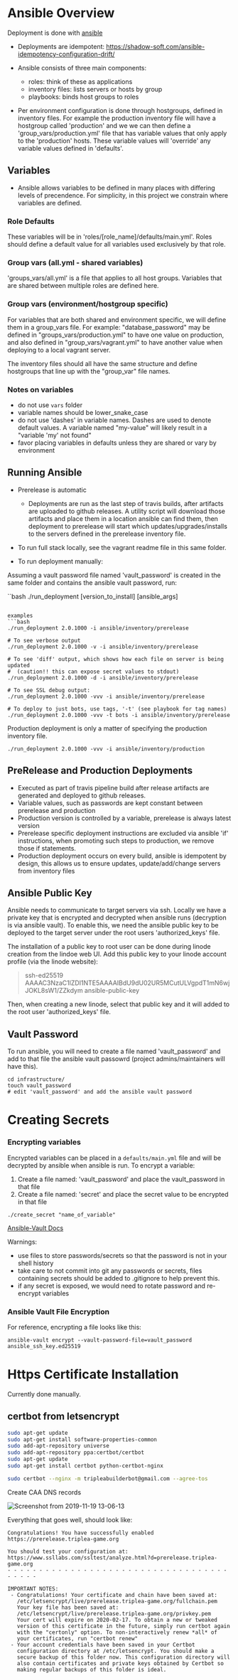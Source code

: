 # Ansible Overview

Deployment is done with [ansible](https://www.ansible.com/)

* Deployments are idempotent: https://shadow-soft.com/ansible-idempotency-configuration-drift/

* Ansible consists of three main components:
  * roles: think of these as applications
  * inventory files: lists servers or hosts by group
  * playbooks: binds host groups to roles


* Per environment configuration is done through hostgroups, defined in inventory
files. For example the production inventory file will have a hostgroup called 
'production' and we we can then define a 'group_vars/production.yml' file that 
has variable values that only apply to the 'production' hosts. These variable
values will 'override' any variable values defined in 'defaults'.


## Variables

- Ansible allows variables to be defined in many places with differing
levels of precendence. For simplicity,  in this project we constrain where 
variables are defined.

### Role Defaults

These variables will be in 'roles/[role_name]/defaults/main.yml'.
Roles should define a default value for all variables used exclusively
by that role.

### Group vars (all.yml - shared variables)

'groups_vars/all.yml' is a file that applies to all host groups.
Variables that are shared between multiple roles are defined here.

### Group vars (environment/hostgroup specific)

For variables that are both shared and environment specific, we will
define them in a group_vars file. For example: "database_password"
may be defined in "groups_vars/production.yml" to have one value
on production, and also defined in "group_vars/vagrant.yml" to 
have another value when deploying to a local vagrant server.

The inventory files should all have the same structure and
define hostgroups that line up with the "group_var" file names.


### Notes on variables
- do not use `vars` folder
- variable names should be lower_snake_case
- do not use 'dashes' in variable names. Dashes are used to denote default values. A
  variable named "my-value" will likely result in a "variable 'my' not found"
- favor placing variables in defaults unless they are shared or vary by environment

## Running Ansible

- Prerelease is automatic
  - Deployments are run as the last step of travis builds, after artifacts
are uploaded to github releases. A utility script will download those artifacts
and place them in a location ansible can find them, then deployment to
prerelease will start which updates/upgrades/installs to the servers
defined in the prerelease inventory file.

- To run full stack locally, see the vagrant readme file in this same folder.
- To run deployment manually:

Assuming a vault password file named 'vault_password' is created in the same
folder and contains the ansible vault password, run: 

``bash
./run_deployment [version_to_install] [ansible_args]
```

examples
```bash
./run_deployment 2.0.1000 -i ansible/inventory/prerelease

# To see verbose output
./run_deployment 2.0.1000 -v -i ansible/inventory/prerelease

# To see 'diff' output, which shows how each file on server is being updated
#  (caution!! this can expose secret values to stdout)
./run_deployment 2.0.1000 -d -i ansible/inventory/prerelease

# To see SSL debug output:
./run_deployment 2.0.1000 -vvv -i ansible/inventory/prerelease

# To deploy to just bots, use tags, '-t' (see playbook for tag names)
./run_deployment 2.0.1000 -vvv -t bots -i ansible/inventory/prerelease
```

Production deployment is only a matter of specifying the production inventory file.

```
./run_deployment 2.0.1000 -vvv -i ansible/inventory/production
```

## PreRelease and Production Deployments

- Executed as part of travis pipeline build after release artifacts are generated
and deployed to github releases.
- Variable values, such as passwords are kept constant between prerelease and production
- Production version is controlled by a variable, prerelease is always latest version
- Prerelease specific deployment instructions are excluded via ansible 'if' instructions,
  when promoting such steps to production, we remove those if statements.
- Production deployment occurs on every build, ansible is idempotent by design,
  this allows us to ensure updates, update/add/change servers from inventory files

## Ansible Public Key

Ansible needs to communicate to target servers via ssh. Locally we have a private key
that is encrypted and decrypted when ansible runs (decryption is via ansible vault).
To enable this, we need the ansible public key to be deployed to the target server under
the root users 'authorized_keys' file.

The installation of a public key to root user can be done during linode creation from the
lindoe web UI. Add this public key to your linode account profile (via the linode website):

> ssh-ed25519 AAAAC3NzaC1lZDI1NTE5AAAAIBdU9dU02UR5MCutULVgpdT1mN6wjJOKL8sW1/ZZkdym ansible-public-key

Then, when creating a new linode, select that public key and it will added to the root user
'authorized_keys' file.


## Vault Password

To run ansible, you will need to create a file named 'vault_password' 
and add to that file the ansible vault passowrd (project admins/maintainers will have this).

```
cd infrastructure/
touch vault_password
# edit 'vault_password' and add the ansible vault password
```


# Creating Secrets

### Encrypting variables

Encrypted variables can be placed in a `defaults/main.yml` file and will be decrypted
by ansible when ansible is run. To encrypt a variable:

1. Create a file named: 'vault_password' and place the vault_password in that file
1. Create a file named: 'secret' and place the secret value to be encrypted in that file
```
./create_secret "name_of_variable"
```

[Ansible-Vault Docs](https://docs.ansible.com/ansible/latest/user_guide/vault.html)

Warnings:
 - use files to store passwords/secrets so that the password is not in your shell history
 - take care to not commit into git any passwords or secrets, files containing secrets should
   be added to .gitignore to help prevent this.
 - if any secret is exposed, we would need to rotate password and re-encrypt variables


### Ansible Vault File Encryption

For reference, encrypting a file looks like this:
```
ansible-vault encrypt --vault-password-file=vault_password ansible_ssh_key.ed25519
```

# Https Certificate Installation

Currently done manually.

## certbot from letsencrypt

```bash
sudo apt-get update
sudo apt-get install software-properties-common
sudo add-apt-repository universe
sudo add-apt-repository ppa:certbot/certbot
sudo apt-get update
sudo apt-get install certbot python-certbot-nginx 

sudo certbot --nginx -m tripleabuilderbot@gmail.com --agree-tos
```

Create CAA DNS records

![Screenshot from 2019-11-19 13-06-13](https://user-images.githubusercontent.com/12397753/69196411-48980e00-0ae3-11ea-9130-61e1fd5368b3.png)

Everything that goes well, should look like:
```
Congratulations! You have successfully enabled
https://prerelease.triplea-game.org

You should test your configuration at:
https://www.ssllabs.com/ssltest/analyze.html?d=prerelease.triplea-game.org
- - - - - - - - - - - - - - - - - - - - - - - - - - - - - - - - - - - - - - - -

IMPORTANT NOTES:
 - Congratulations! Your certificate and chain have been saved at:
   /etc/letsencrypt/live/prerelease.triplea-game.org/fullchain.pem
   Your key file has been saved at:
   /etc/letsencrypt/live/prerelease.triplea-game.org/privkey.pem
   Your cert will expire on 2020-02-17. To obtain a new or tweaked
   version of this certificate in the future, simply run certbot again
   with the "certonly" option. To non-interactively renew *all* of
   your certificates, run "certbot renew"
 - Your account credentials have been saved in your Certbot
   configuration directory at /etc/letsencrypt. You should make a
   secure backup of this folder now. This configuration directory will
   also contain certificates and private keys obtained by Certbot so
   making regular backups of this folder is ideal.
``````

